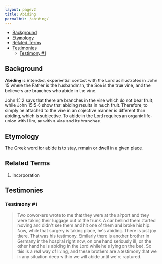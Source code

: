 ```yaml
---
layout: pagev2
title: Abiding
permalink: /abiding/
---
```

- [Background](#background)
- [Etymology](#etymology)
- [Related Terms](#related-terms)
- [Testimonies](#testimonies)
  - [Testimony #1](#testimony-1)

## Background

**Abiding** is intended, experiential contact with the Lord as illustrated in John 15 where the Father is the husbandman, the Son is the true vine, and the believers are branches who abide in the vine. 

John 15:2 says that there are branches in the vine which do not bear fruit, while John 15:5-6 show that abiding results in much fruit. Therefore, to simply be attached to the vine in an objective manner is different than abiding, which is subjective. To abide in the Lord requires an organic life-union with Him, as with a vine and its branches. 

## Etymology

The Greek word for abide is to stay, remain or dwell in a given place.

## Related Terms

1. Incorporation

## Testimonies

### Testimony #1

>Two coworkers wrote to me that they were at the airport and they were taking their luggage out of the trunk. A car behind them started moving and didn't see them and hit one of them and broke his hip. Now, while that surgery is taking place, he's abiding. There is just joy there. That was his testimony. Similarly there is another brother in Germany in the hospital right now, on one hand seriously ill, on the other hand he is abiding in the Lord while he's lying on the bed. So this is a real way of living, and these brothers are a testimony that we in any situation deep within we will abide until we're raptured. 